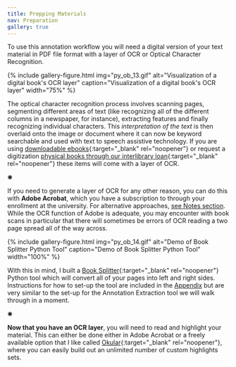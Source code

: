 ```yaml
---
title: Prepping Materials
nav: Preparation
gallery: true
---
```



To use this annotation workflow you will need a digital version of your text material in PDF file format with a layer of OCR or Optical Character Recognition. 

{% include gallery-figure.html img="py_ob_13.gif" alt="Visualization of a digital book's OCR layer" caption="Visualization of a digital book's OCR layer" width="75%" %}

The optical character recognition process involves scanning pages, segmenting different areas of text (like recognizing all of the different columns in a newspaper, for instance), extracting features and finally recognizing individual characters. This _interpretation of the text_ is then overlaid onto the image or document where it can now be keyword searchable and used with text to speech assistive technology. If you are using [downloadable ebooks](https://www.lib.uidaho.edu/find/ebooks.html){:target="_blank" rel="noopener"} or request a digitization [physical books through our interlibrary loan](https://www.lib.uidaho.edu/services/ill/docdelivery.html){:target="_blank" rel="noopener"} these items will come with a layer of OCR. 

<div class="symbol-container">
    <p class="symbol">&#10042;</p>
</div>

If you need to generate a layer of OCR for any other reason, you can do this with **Adobe Acrobat**, which you have a subscription to through your enrollment at the university. For alternative approaches, [see Notes section](). While the OCR function of Adobe is adequate, you may encounter with book scans in particular that there will sometimes be errors of OCR reading a two page spread all of the way across. 

{% include gallery-figure.html img="py_ob_14.gif" alt="Demo of Book Splitter Python Tool" caption="Demo of Book Splitter Python Tool" width="100%" %}

With this in mind, I built a [Book Splitter](https://github.com/Scholarly-Projects/book_splitter){:target="_blank" rel="noopener"} Python tool which will convert all of your pages into left and right sides. Instructions for how to set-up the tool are included in the [Appendix]() but are very similar to the set-up for the Annotation Extraction tool we will walk through in a moment. 

<div class="symbol-container">
    <p class="symbol">&#10042;</p>
</div>

**Now that you have an OCR layer**, you will need to read and highlight your material. This can either be done either in Adobe Acrobat or a freely available option that I like called [Okular](https://okular.kde.org/download/){:target="_blank" rel="noopener"}, where you can easily build out an unlimited number of custom highlights sets. 
